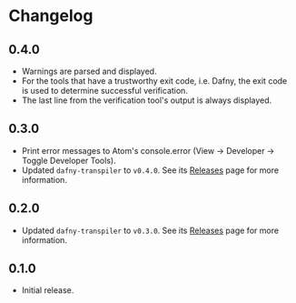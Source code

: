 # Changelog

## 0.4.0

- Warnings are parsed and displayed.
- For the tools that have a trustworthy exit code, i.e. Dafny, the exit code is used to determine successful verification.
- The last line from the verification tool's output is always displayed.

## 0.3.0

- Print error messages to Atom's console.error (View -> Developer -> Toggle Developer Tools).
- Updated `dafny-transpiler` to `v0.4.0`. See its [Releases](https://github.com/Alchiadus/dafny-transpiler/releases) page for more information.

## 0.2.0

- Updated `dafny-transpiler` to `v0.3.0`. See its [Releases](https://github.com/Alchiadus/dafny-transpiler/releases) page for more information.

## 0.1.0

- Initial release.

